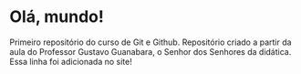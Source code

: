# Olá, mundo!
 Primeiro repositório do curso de Git e Github.
 Repositório criado a partir da aula do Professor Gustavo Guanabara, o Senhor dos Senhores da didática.
 Essa linha foi adicionada no site!
